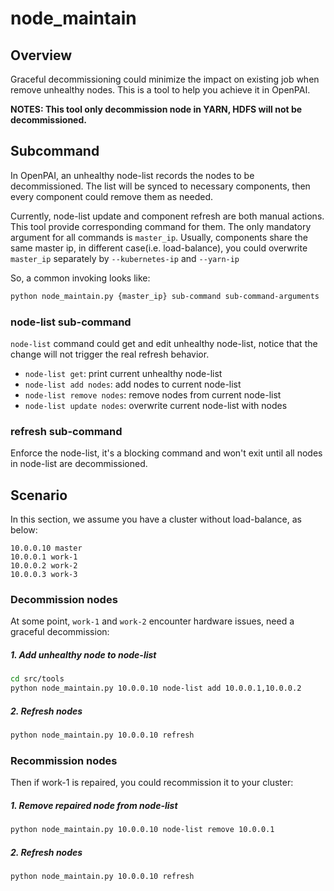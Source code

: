 # node_maintain

## Overview

Graceful decommissioning could minimize the impact on existing job when remove unhealthy nodes. 
This is a tool to help you achieve it in OpenPAI. 


**NOTES: This tool only decommission node in YARN, HDFS will not be decommissioned.**

## Subcommand

In OpenPAI, an unhealthy node-list records the nodes to be decommissioned. 
The list will be synced to necessary components, then every component could remove them as needed.

Currently, node-list update and component refresh are both manual actions. 
This tool provide corresponding command for them. 
The only mandatory argument for all commands is `master_ip`. Usually, components share the same master ip,
in different case(i.e. load-balance), you could overwrite `master_ip` separately by `--kubernetes-ip` and `--yarn-ip`

So, a common invoking looks like:
```bash
python node_maintain.py {master_ip} sub-command sub-command-arguments
```


### node-list sub-command

`node-list` command could get and edit unhealthy node-list, 
notice that the change will not trigger the real refresh behavior.

* `node-list get`: print current unhealthy node-list
* `node-list add nodes`: add nodes to current node-list
* `node-list remove nodes`: remove nodes from current node-list
* `node-list update nodes`: overwrite current node-list with nodes


### refresh sub-command

Enforce the node-list, it's a blocking command and won't exit until all nodes in node-list are decommissioned.


## Scenario

In this section, we assume you have a cluster without load-balance, as below:
```
10.0.0.10 master
10.0.0.1 work-1
10.0.0.2 work-2
10.0.0.3 work-3
```

### Decommission nodes

At some point, `work-1` and `work-2` encounter hardware issues, need a graceful decommission:

##### 1. Add unhealthy node to node-list

```bash
cd src/tools
python node_maintain.py 10.0.0.10 node-list add 10.0.0.1,10.0.0.2
```

##### 2. Refresh nodes

```bash
python node_maintain.py 10.0.0.10 refresh
```

### Recommission nodes

Then if work-1 is repaired, you could recommission it to your cluster:

##### 1. Remove repaired node from node-list

```bash
python node_maintain.py 10.0.0.10 node-list remove 10.0.0.1
```

##### 2. Refresh nodes

```bash
python node_maintain.py 10.0.0.10 refresh
```

